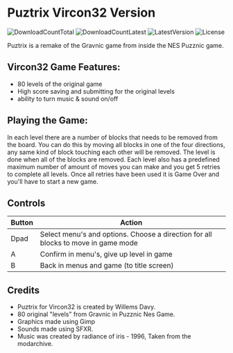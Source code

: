# Puztrix Vircon32 Version
![DownloadCountTotal](https://img.shields.io/github/downloads/joyrider3774/puztrix_vircon32/total?label=total%20downloads&style=plastic) ![DownloadCountLatest](https://img.shields.io/github/downloads/joyrider3774/puztrix_vircon32/latest/total?style=plastic) ![LatestVersion](https://img.shields.io/github/v/tag/joyrider3774/puztrix_vircon32?label=Latest%20version&style=plastic) ![License](https://img.shields.io/github/license/joyrider3774/puztrix_vircon32?style=plastic)

Puztrix is a remake of the Gravnic game from inside the NES Puzznic game.

## Vircon32 Game Features:
- 80 levels of the original game
- High score saving and submitting for the original levels
- ability to turn music & sound on/off

## Playing the Game:
In each level there are a number of blocks that needs to be removed from the board. You can do this by moving all blocks in one of the four directions, any same kind of block touching each other will be removed.
The level is done when all of the blocks are removed. Each level also has a predefined maximum number of amount of moves you can make and you get 5 retries to complete all levels. Once all retries have been used it is Game Over and you'll have to start a new game. 


## Controls

| Button | Action |
| ------ | ------ |
| Dpad | Select menu's and options. Choose a direction for all blocks to move in game mode |
| A | Confirm in menu's, give up level in game |
| B | Back in menus and game (to title screen) |


## Credits
- Puztrix for Vircon32 is created by Willems Davy.
- 80 original "levels" from Gravnic in Puzznic Nes Game.
- Graphics made using Gimp
- Sounds made using SFXR.
- Music was created by radiance of iris - 1996, Taken from the modarchive.
